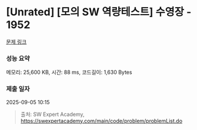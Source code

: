 # [Unrated] [모의 SW 역량테스트] 수영장 - 1952 

[문제 링크](https://swexpertacademy.com/main/code/problem/problemDetail.do?contestProbId=AV5PpFQaAQMDFAUq) 

### 성능 요약

메모리: 25,600 KB, 시간: 88 ms, 코드길이: 1,630 Bytes

### 제출 일자

2025-09-05 10:15



> 출처: SW Expert Academy, https://swexpertacademy.com/main/code/problem/problemList.do